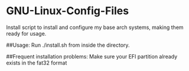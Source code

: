 # GNU-Linux-Config-Files

Install script to install and configure my base arch systems, making them ready for usage.

##Usage:
Run ./install.sh from inside the directory.

##Frequent installation problems:
Make sure your EFI partition already exists in the fat32
format
